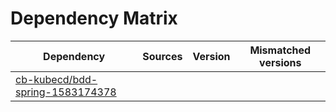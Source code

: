 # Dependency Matrix

Dependency | Sources | Version | Mismatched versions
---------- | ------- | ------- | -------------------
[cb-kubecd/bdd-spring-1583174378](https://github.com/cb-kubecd/bdd-spring-1583174378.git) |  | []() | 
